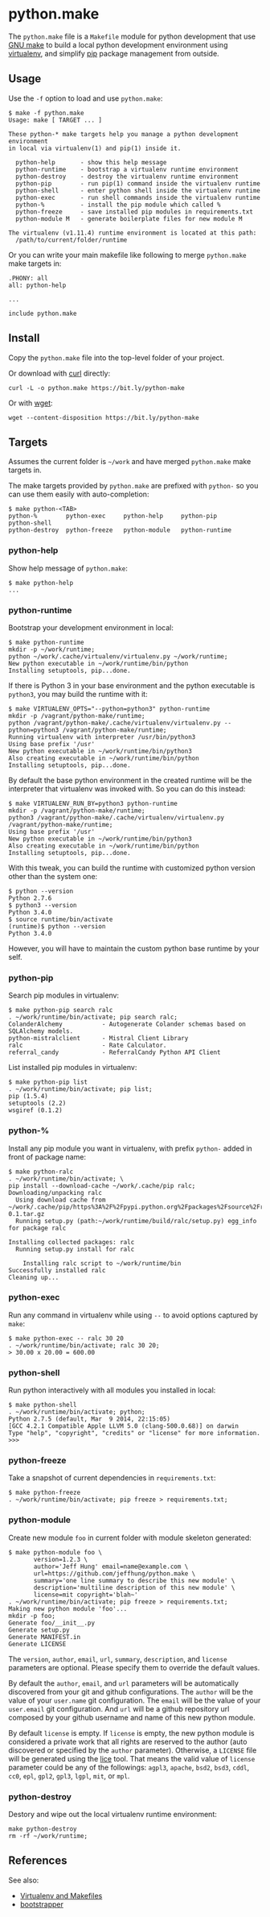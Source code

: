 python.make
===========

The `python.make` file is a `Makefile` module for python development that use
[GNU make][gmake] to build a local python development environment using
[virtualenv][virtualenv], and simplify [pip][pip] package management from
outside.

[virtualenv]: https://virtualenv.pypa.io/
[pip]: https://pypi.python.org/pypi/pip
[gmake]: http://www.gnu.org/software/make/


Usage
-----

Use the `-f` option to load and use `python.make`:

	$ make -f python.make
	Usage: make [ TARGET ... ]
	
	These python-* make targets help you manage a python development environment
	in local via virtualenv(1) and pip(1) inside it.
	
	  python-help       - show this help message
	  python-runtime    - bootstrap a virtualenv runtime environment
	  python-destroy    - destroy the virtualenv runtime environment
	  python-pip        - run pip(1) command inside the virtualenv runtime
	  python-shell      - enter python shell inside the virtualenv runtime
	  python-exec       - run shell commands inside the virtualenv runtime
	  python-%          - install the pip module which called %
	  python-freeze     - save installed pip modules in requirements.txt
	  python-module M   - generate boilerplate files for new module M
	
	The virtualenv (v1.11.4) runtime environment is located at this path:
	  /path/to/current/folder/runtime

Or you can write your main makefile like following to merge `python.make` make
targets in:

	.PHONY: all
	all: python-help
	
	...
	
	include python.make


Install
-------

Copy the `python.make` file into the top-level folder of your project.

Or download with [curl](http://curl.haxx.se/) directly:

	curl -L -o python.make https://bit.ly/python-make

Or with [wget](https://www.gnu.org/software/wget/):

	wget --content-disposition https://bit.ly/python-make


Targets
-------

Assumes the current folder is `~/work` and have merged `python.make` make
targets in.

The make targets provided by `python.make` are prefixed with `python-` so you
can use them easily with auto-completion:

	$ make python-<TAB>
	python-%        python-exec     python-help     python-pip      python-shell
	python-destroy  python-freeze   python-module   python-runtime

### python-help

Show help message of `python.make`:

	$ make python-help
	...

### python-runtime

Bootstrap your development environment in local:

	$ make python-runtime
	mkdir -p ~/work/runtime;
	python ~/work/.cache/virtualenv/virtualenv.py ~/work/runtime;
	New python executable in ~/work/runtime/bin/python
	Installing setuptools, pip...done.

If there is Python 3 in your base environment and the python executable is
`python3`, you may build the runtime with it:

	$ make VIRTUALENV_OPTS="--python=python3" python-runtime
	mkdir -p /vagrant/python-make/runtime;
	python /vagrant/python-make/.cache/virtualenv/virtualenv.py --python=python3 /vagrant/python-make/runtime;
	Running virtualenv with interpreter /usr/bin/python3
	Using base prefix '/usr'
	New python executable in ~/work/runtime/bin/python3
	Also creating executable in ~/work/runtime/bin/python
	Installing setuptools, pip...done.

By default the base python environment in the created runtime will be the
interpreter that virtualenv was invoked with. So you can do this instead:

	$ make VIRTUALENV_RUN_BY=python3 python-runtime
	mkdir -p /vagrant/python-make/runtime;
	python3 /vagrant/python-make/.cache/virtualenv/virtualenv.py  /vagrant/python-make/runtime;
	Using base prefix '/usr'
	New python executable in ~/work/runtime/bin/python3
	Also creating executable in ~/work/runtime/bin/python
	Installing setuptools, pip...done.

With this tweak, you can build the runtime with customized python version other
than the system one:

	$ python --version
	Python 2.7.6
	$ python3 --version
	Python 3.4.0
	$ source runtime/bin/activate
	(runtime)$ python --version
	Python 3.4.0

However, you will have to maintain the custom python base runtime by your self.

### python-pip

Search pip modules in virtualenv:

	$ make python-pip search ralc
	. ~/work/runtime/bin/activate; pip search ralc;
	ColanderAlchemy           - Autogenerate Colander schemas based on SQLAlchemy models.
	python-mistralclient      - Mistral Client Library
	ralc                      - Rate Calculator.
	referral_candy            - ReferralCandy Python API Client

List installed pip modules in virtualenv:

	$ make python-pip list
	. ~/work/runtime/bin/activate; pip list;
	pip (1.5.4)
	setuptools (2.2)
	wsgiref (0.1.2)

### python-%

Install any pip module you want in virtualenv, with prefix `python-` added in front of package name:

	$ make python-ralc
	. ~/work/runtime/bin/activate; \
	pip install --download-cache ~/work/.cache/pip ralc;
	Downloading/unpacking ralc
	  Using download cache from ~/work/.cache/pip/https%3A%2F%2Fpypi.python.org%2Fpackages%2Fsource%2Fr%2Fralc%2Fralc-0.1.tar.gz
	  Running setup.py (path:~/work/runtime/build/ralc/setup.py) egg_info for package ralc
	
	Installing collected packages: ralc
	  Running setup.py install for ralc
	
	    Installing ralc script to ~/work/runtime/bin
	Successfully installed ralc
	Cleaning up...

### python-exec

Run any command in virtualenv while using `--` to avoid options captured by `make`:

	$ make python-exec -- ralc 30 20
	. ~/work/runtime/bin/activate; ralc 30 20;
	> 30.00 x 20.00 = 600.00

### python-shell

Run python interactively with all modules you installed in local:

	$ make python-shell
	. ~/work/runtime/bin/activate; python;
	Python 2.7.5 (default, Mar  9 2014, 22:15:05)
	[GCC 4.2.1 Compatible Apple LLVM 5.0 (clang-500.0.68)] on darwin
	Type "help", "copyright", "credits" or "license" for more information.
	>>>

### python-freeze

Take a snapshot of current dependencies in `requirements.txt`:

	$ make python-freeze
	. ~/work/runtime/bin/activate; pip freeze > requirements.txt;

### python-module

Create new module `foo` in current folder with module skeleton generated:

	$ make python-module foo \
	       version=1.2.3 \
	       author='Jeff Hung' email=name@example.com \
	       url=https://github.com/jeffhung/python.make \
	       summary='one line summary to describe this new module' \
	       description='multiline description of this new module' \
	       license=mit copyright='blah~'
	. ~/work/runtime/bin/activate; pip freeze > requirements.txt;
	Making new python module 'foo'...
	mkdir -p foo;
	Generate foo/__init__.py
	Generate setup.py
	Generate MANIFEST.in
	Generate LICENSE

The `version`, `author`, `email`, `url`, `summary`, `description`, and
`license` parameters are optional. Please specify them to override the default
values.

By default the `author`, `email`, and `url` parameters will be automatically
discovered from your git and github configurations. The `author` will be the
value of your `user.name` git configuration. The `email` will be the value of
your `user.email` git configuration. And `url` will be a github repository url
composed by your github username and name of this new python module.

By default `license` is empty. If `license` is empty, the new python module is
considered a private work that all rights are reserved to the author (auto
discovered or specified by the `author` parameter). Otherwise, a `LICENSE` file
will be generated using the [lice][lice] tool.  That means the valid value of
`license` parameter could be any of the followings: `agpl3`, `apache`, `bsd2`,
`bsd3`, `cddl`, `cc0`, `epl`, `gpl2`, `gpl3`, `lgpl`, `mit`, or `mpl`.

[lice]: https://pypi.python.org/pypi/lice

### python-destroy

Destory and wipe out the local virtualenv runtime environment:

	make python-destroy
	rm -rf ~/work/runtime;


References
----------

See also:

  * [Virtualenv and Makefiles](http://blog.bottlepy.org/2012/07/16/virtualenv-and-makefiles.html)
  * [bootstrapper](https://pypi.python.org/pypi/bootstrapper)

